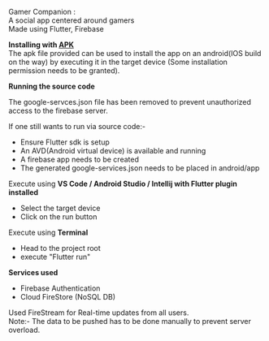 Gamer Companion :  
A social app centered around gamers  
Made using Flutter, Firebase  

**Installing with [APK](https://drive.google.com/file/d/1WaXHkoFYqeqQpIYtmZJW5XM1bvgUhwwx/view?usp=sharing)**  
The apk file provided can be used to install the app on an android(IOS build on the way) by executing it in the target device (Some installation permission needs to be granted).

**Running the source code**

The google-servces.json file has been removed to prevent unauthorized access to the firebase server.  

If one still wants to run via source code:- 
 - Ensure Flutter sdk is setup
 - An AVD(Android virtual device) is available and running
 - A firebase app needs to be created
 - The generated google-services.json needs to be placed in android/app  

Execute using **VS Code / Android Studio / Intellij with Flutter plugin installed**
 - Select the target device
 - Click on the run button  

Execute using **Terminal**
 - Head to the project root
 - execute "Flutter run"


**Services used**  
- Firebase Authentication
- Cloud FireStore (NoSQL DB)

Used FireStream for Real-time updates from all users.  
Note:- The data to be pushed has to be done manually to prevent server overload.

